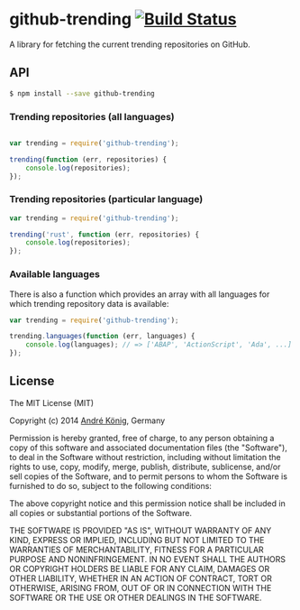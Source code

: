 # github-trending [![Build Status](https://travis-ci.org/akoenig/github-trending.svg?branch=master)](https://travis-ci.org/akoenig/github-trending)

A library for fetching the current trending repositories on GitHub.

## API

```sh
$ npm install --save github-trending
```

### Trending repositories (all languages)

```js

var trending = require('github-trending');

trending(function (err, repositories) {
    console.log(repositories);
});
```

### Trending repositories (particular language)

```js
var trending = require('github-trending');

trending('rust', function (err, repositories) {
    console.log(repositories);
});
```

### Available languages

There is also a function which provides an array with all languages for which
trending repository data is available:

```js
var trending = require('github-trending');

trending.languages(function (err, languages) {
    console.log(languages); // => ['ABAP', 'ActionScript', 'Ada', ...]
});
```

## License

The MIT License (MIT)

Copyright (c) 2014 [André König](http://andrekoenig.info), Germany

Permission is hereby granted, free of charge, to any person obtaining a copy
of this software and associated documentation files (the "Software"), to deal
in the Software without restriction, including without limitation the rights
to use, copy, modify, merge, publish, distribute, sublicense, and/or sell
copies of the Software, and to permit persons to whom the Software is
furnished to do so, subject to the following conditions:

The above copyright notice and this permission notice shall be included in
all copies or substantial portions of the Software.

THE SOFTWARE IS PROVIDED "AS IS", WITHOUT WARRANTY OF ANY KIND, EXPRESS OR
IMPLIED, INCLUDING BUT NOT LIMITED TO THE WARRANTIES OF MERCHANTABILITY,
FITNESS FOR A PARTICULAR PURPOSE AND NONINFRINGEMENT. IN NO EVENT SHALL THE
AUTHORS OR COPYRIGHT HOLDERS BE LIABLE FOR ANY CLAIM, DAMAGES OR OTHER
LIABILITY, WHETHER IN AN ACTION OF CONTRACT, TORT OR OTHERWISE, ARISING FROM,
OUT OF OR IN CONNECTION WITH THE SOFTWARE OR THE USE OR OTHER DEALINGS IN
THE SOFTWARE.
